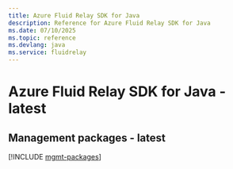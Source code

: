 ```yaml
---
title: Azure Fluid Relay SDK for Java
description: Reference for Azure Fluid Relay SDK for Java
ms.date: 07/10/2025
ms.topic: reference
ms.devlang: java
ms.service: fluidrelay
---
```

# Azure Fluid Relay SDK for Java - latest

## Management packages - latest
[!INCLUDE [mgmt-packages](fluid-relay-mgmt-index.md)]